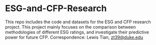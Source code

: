 # ESG-and-CFP-Research
This repo includes the code and datasets for the ESG and CFP research project. This project mainly focuses on the comparison between methodologies of different ESG ratings, and investigate their predictive power for future CFP. Correspondence: Lewis Tian, zt39@duke.edu
